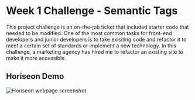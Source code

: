 # Week 1 Challenge - Semantic Tags
This project challenge is an on-the-job ticket that included starter code that needed to be modified. One of the most common tasks for front-end developers and junior developers is to take exisiting code and refactor it to meet a certain set of standards or implement a new technology. In this challenge, a marketing agency has hired me to refactor an existing site to make it more accessible.

## Horiseon Demo
![Horiseon webpage screenshot](.assets/01-html-css-git-homework-demo.png)




